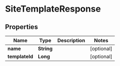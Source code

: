 
# SiteTemplateResponse

## Properties
Name | Type | Description | Notes
------------ | ------------- | ------------- | -------------
**name** | **String** |  |  [optional]
**templateId** | **Long** |  |  [optional]



